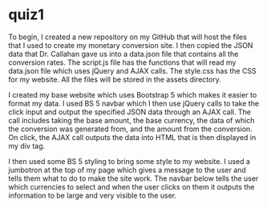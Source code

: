 # quiz1

To begin, I created a new repository on my GitHub that will host the files that I used to create my
monetary conversion site. I then copied the JSON data that Dr. Callahan gave us into a data.json file that
contains all the conversion rates. The script.js file has the functions that will read my
data.json file which uses jQuery and AJAX calls. The style.css has the CSS for my website. All the files
will be stored in the assets directory.

I created my base website which uses Bootstrap 5 which makes it easier to format my data. I used BS 5
navbar which I then use jQuery calls to take the click input and output the specified JSON data
through an AJAX call. The call includes taking the base amount, the base currency, the data of which
the conversion was generated from, and the amount from the conversion. On click, the AJAX call outputs
the data into HTML that is then displayed in my div tag.

I then used some BS 5 styling to bring some style to my website. I used a jumbotron at the top of my page which
gives a message to the user and tells them what to do to make the site work. The navbar below tells the user
which currencies to select and when the user clicks on them it outputs the information to be large and very
visible to the user.
 
